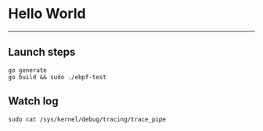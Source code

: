 # Hello World
---

## Launch steps
```
go generate
go build && sudo ./ebpf-test    
```

## Watch log
`sudo cat /sys/kernel/debug/tracing/trace_pipe`